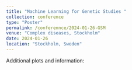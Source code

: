 ```yaml
---
title: "Machine Learning for Genetic Studies "
collection: conference
type: "Poster"
permalink: /conferennce/2024-01-26-GSM
venue: "Complex diseases, Stockholm"
date: 2024-01-26
location: "Stockholm, Sweden"
---
```


Additional plots and information:
